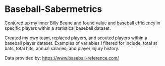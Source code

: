 # Baseball-Sabermetrics

Conjured up my inner Billy Beane and found value and baseball efficiency in specific players within a statistical baseball dataset. 

Created my own team, replaced players, and scouted players within a baseball player dataset. Examples of variables I filtered for include, total at bats, total hits, annual salaries, and player injury history.

Data provided by: https://www.baseball-reference.com/

